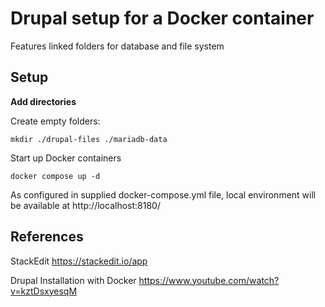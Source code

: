 
# Drupal setup for a Docker container

Features linked folders for database and file system

## Setup

**Add directories**

Create empty folders:

    mkdir ./drupal-files ./mariadb-data
Start up Docker containers

    docker compose up -d
As configured in supplied docker-compose.yml file, local environment will be available at http://localhost:8180/



## References

StackEdit https://stackedit.io/app

Drupal Installation with Docker https://www.youtube.com/watch?v=kztDsxyesqM